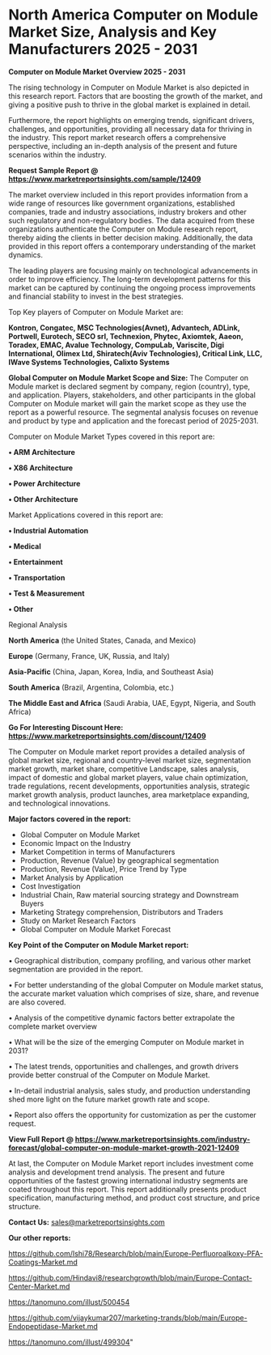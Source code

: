# North America Computer on Module Market Size, Analysis and Key Manufacturers 2025 - 2031

<Strong> Computer on Module Market Overview 2025 - 2031</strong>

The rising technology in Computer on Module Market is also depicted in this research report. Factors that are boosting the growth of the market, and giving a positive push to thrive in the global market is explained in detail.

Furthermore, the report highlights on emerging trends, significant drivers, challenges, and opportunities, providing all necessary data for thriving in the industry. This report market research offers a comprehensive perspective, including an in-depth analysis of the present and future scenarios within the industry.

<strong>Request Sample Report @ <a href=https://www.marketreportsinsights.com/sample/12409>https://www.marketreportsinsights.com/sample/12409</a></strong>

The market overview included in this report provides information from a wide range of resources like government organizations, established companies, trade and industry associations, industry brokers and other such regulatory and non-regulatory bodies. The data acquired from these organizations authenticate the Computer on Module research report, thereby aiding the clients in better decision making. Additionally, the data provided in this report offers a contemporary understanding of the market dynamics.

The leading players are focusing mainly on technological advancements in order to improve efficiency. The long-term development patterns for this market can be captured by continuing the ongoing process improvements and financial stability to invest in the best strategies.

Top Key players of Computer on Module Market are:

<strong>Kontron, Congatec, MSC Technologies(Avnet), Advantech, ADLink, Portwell, Eurotech, SECO srl, Technexion, Phytec, Axiomtek, Aaeon, Toradex, EMAC, Avalue Technology, CompuLab, Variscite, Digi International, Olimex Ltd, Shiratech(Aviv Technologies), Critical Link, LLC, IWave Systems Technologies, Calixto Systems</strong>

<strong><b>Global Computer on Module Market Scope and Size:</b></strong>
The Computer on Module market is declared segment by company, region (country), type, and application. Players, stakeholders, and other participants in the global Computer on Module market will gain the market scope as they use the report as a powerful resource. The segmental analysis focuses on revenue and product by type and application and the forecast period of 2025-2031.

Computer on Module Market Types covered in this report are:

<strong>• ARM Architecture

• X86 Architecture

• Power Architecture

• Other Architecture</strong>

Market Applications covered in this report are:

<strong>• Industrial Automation

• Medical

• Entertainment

• Transportation

• Test & Measurement

• Other</strong> 

Regional Analysis

<strong>North America</strong> (the United States, Canada, and Mexico)

<strong>Europe</strong> (Germany, France, UK, Russia, and Italy)

<strong>Asia-Pacific</strong> (China, Japan, Korea, India, and Southeast Asia)

<strong>South America</strong> (Brazil, Argentina, Colombia, etc.)

<strong>The Middle East and Africa</strong> (Saudi Arabia, UAE, Egypt, Nigeria, and South Africa)

<strong>Go For Interesting Discount Here: <a href=https://www.marketreportsinsights.com/discount/12409>https://www.marketreportsinsights.com/discount/12409</a></strong>

The Computer on Module market report provides a detailed analysis of global market size, regional and country-level market size, segmentation market growth, market share, competitive Landscape, sales analysis, impact of domestic and global market players, value chain optimization, trade regulations, recent developments, opportunities analysis, strategic market growth analysis, product launches, area marketplace expanding, and technological innovations.

<strong><b>Major factors covered in the report:</b></strong>
<ul>
  <li>Global Computer on Module Market </li>
  <li>Economic Impact on the Industry</li>
  <li>Market Competition in terms of Manufacturers</li>
  <li>Production, Revenue (Value) by geographical segmentation</li>
  <li>Production, Revenue (Value), Price Trend by Type</li>
  <li>Market Analysis by Application</li>
  <li>Cost Investigation</li>
  <li>Industrial Chain, Raw material sourcing strategy and Downstream Buyers</li>
  <li>Marketing Strategy comprehension, Distributors and Traders</li>
  <li>Study on Market Research Factors</li>
  <li>Global Computer on Module Market Forecast</li>
</ul>

<strong><b>Key Point of the Computer on Module Market report:</b></strong>

• Geographical distribution, company profiling, and various other market segmentation are provided in the report.

• For better understanding of the global Computer on Module market status, the accurate market valuation which comprises of size, share, and revenue are also covered.

• Analysis of the competitive dynamic factors better extrapolate the complete market overview

• What will be the size of the emerging Computer on Module market in 2031?

• The latest trends, opportunities and challenges, and growth drivers provide better construal of the Computer on Module Market.

• In-detail industrial analysis, sales study, and production understanding shed more light on the future market growth rate and scope.

• Report also offers the opportunity for customization as per the customer request.

<strong><b>View Full Report @ <a href=https://www.marketreportsinsights.com/industry-forecast/global-computer-on-module-market-growth-2021-12409>https://www.marketreportsinsights.com/industry-forecast/global-computer-on-module-market-growth-2021-12409</a></b></strong>


At last, the Computer on Module Market report includes investment come analysis and development trend analysis. The present and future opportunities of the fastest growing international industry segments are coated throughout this report. This report additionally presents product specification, manufacturing method, and product cost structure, and price structure.

<strong>Contact Us:</strong>
sales@marketreportsinsights.com

<strong>Our other reports:</strong>

<a href=https://github.com/Ishi78/Research/blob/main/Europe-Perfluoroalkoxy-PFA-Coatings-Market.md>https://github.com/Ishi78/Research/blob/main/Europe-Perfluoroalkoxy-PFA-Coatings-Market.md</a>

<a href=https://github.com/Hindavi8/researchgrowth/blob/main/Europe-Contact-Center-Market.md>https://github.com/Hindavi8/researchgrowth/blob/main/Europe-Contact-Center-Market.md</a>

<a href=https://tanomuno.com/illust/500454>https://tanomuno.com/illust/500454</a>

<a href=https://github.com/vijaykumar207/marketing-trands/blob/main/Europe-Endopeptidase-Market.md>https://github.com/vijaykumar207/marketing-trands/blob/main/Europe-Endopeptidase-Market.md</a>

<a href=https://tanomuno.com/illust/499304>https://tanomuno.com/illust/499304</a>"
